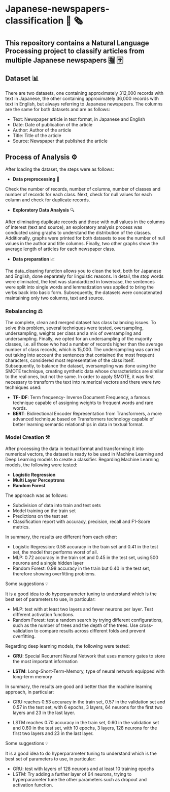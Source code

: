 # Japanese-newspapers-classification 📰 🗞️
## This repository contains a Natural Language Processing project to classify articles from multiple Japanese newspapers 🈯️ 🈂️

## Dataset 📊
There are two datasets, one containing approximately 312,000 records with text in Japanese, the other containing approximately 36,000 records with text in English, but always referring to Japanese newspapers.
The columns are the same for both datasets and are as follows:
- Text: Newspaper article in text format, in Japanese and English
- Date: Date of publication of the article
- Author: Author of the article
- Title: Title of the article
- Source: Newspaper that published the article

## Process of Analysis ⚙️
After loading the dataset, the steps were as follows:
- **Data preprocessing** 👀

Check the number of records, number of columns, number of classes and number of records for each class.
Next, check for null values for each column and check for duplicate records.
- **Exploratory Data Analysis** 🔍

After eliminating duplicate records and those with null values in the columns of interest (text and source), an exploratory analysis process was conducted using graphs to understand the distribution of the classes. Additionally, graphs were printed for both datasets to see the number of null values in the author and title columns. Finally, two other graphs show the average length of articles for each newspaper class.
- **Data preparation** 📈
  
The data_cleaning function allows you to clean the text, both for Japanese and English, done separately for linguistic reasons. In detail, the stop words were eliminated, the text was standardized in lowercase, the sentences were split into single words and lemmatization was applied to bring the verbs back into basic form.
Subsequently, the datasets were concatenated maintaining only two columns, text and source.

### Rebalancing ⚖️
The complete, clean and merged dataset has class balancing issues.
To solve this problem, several techniques were tested, oversampling, undersampling, weights per class and a mix of oversampling and undersampling.
Finally, we opted for an undersampling of the majority classes, i.e. all those who had a number of records higher than the average number of class records, which is 15,000.
The undersampling was carried out taking into account the sentences that contained the most frequent characters, considered most representative of the class itself.
Subsequently, to balance the dataset, oversampling was done using the SMOTE technique, creating synthetic data whose characteristics are similar to the real ones, but not the same.
In order to apply SMOTE, it was first necessary to transform the text into numerical vectors and there were two techniques used:
- **TF-IDF**: Term frequency- Inverse Document Frequency, a famous technique capable of assigning weights to frequent words and rare words.
- **BERT**: Bidirectional Encoder Representation from Transformers, a more advanced technique based on Transformers technology capable of better learning semantic relationships in data in textual format.

### Model Creation ⚒️
After processing the data in textual format and transforming it into numerical vectors, the dataset is ready to be used in Machine Learning and Deep Learning models to create a classifier.
Regarding Machine Learning models, the following were tested:
- **Logistic Regression**
- **Multi Layer Perceptrons**
- **Random Forest**

The approach was as follows:
- Subdivision of data into train and test sets
- Model training on the train set
- Predictions on the test set
- Classification report with accuracy, precision, recall and F1-Score metrics.

In summary, the results are different from each other:
- Logistic Regression: 0.58 accuracy in the train set and 0.41 in the test set, the model that performs worst of all.
- MLP: 0.72 accuracy in the train set and 0.45 in the test set, using 500 neurons and a single hidden layer
- Random Forest: 0.98 accuracy in the train but 0.40 in the test set, therefore showing overfitting problems.

Some suggestions 💡

It is a good idea to do hyperparameter tuning to understand which is the best set of parameters to use, in particular:
- MLP: test with at least two layers and fewer neurons per layer. Test different activation functions.
- Random Forest: test a random search by trying different configurations, such as the number of trees and the depth of the trees.
Use cross-validation to compare results across different folds and prevent overfitting.


Regarding deep learning models, the following were tested:
- **GRU**: Special Recurrent Neural Network that uses memory gates to store the most important information
  
- **LSTM**: Long-Short-Term-Memory, type of neural network equipped with long-term memory

In summary, the results are good and better than the machine learning approach, in particular:
- GRU reaches 0.53 accuracy in the train set, 0.57 in the validation set and 0.57 in the test set, with 6 epochs, 3 layers, 64 neurons for the first two layers and 23 in the last layer.
  
- LSTM reaches 0.70 accuracy in the train set, 0.60 in the validation set and 0.60 in the test set, with 10 epochs, 3 layers, 128 neurons for the first two layers and 23 in the last layer.

Some suggestions 💡

It is a good idea to do hyperparameter tuning to understand which is the best set of parameters to use, in particular:
- GRU: test with layers of 128 neurons and at least 10 training epochs
- LSTM: Try adding a further layer of 64 neurons, trying to hyperparameter tune the other parameters such as dropout and activation function.

